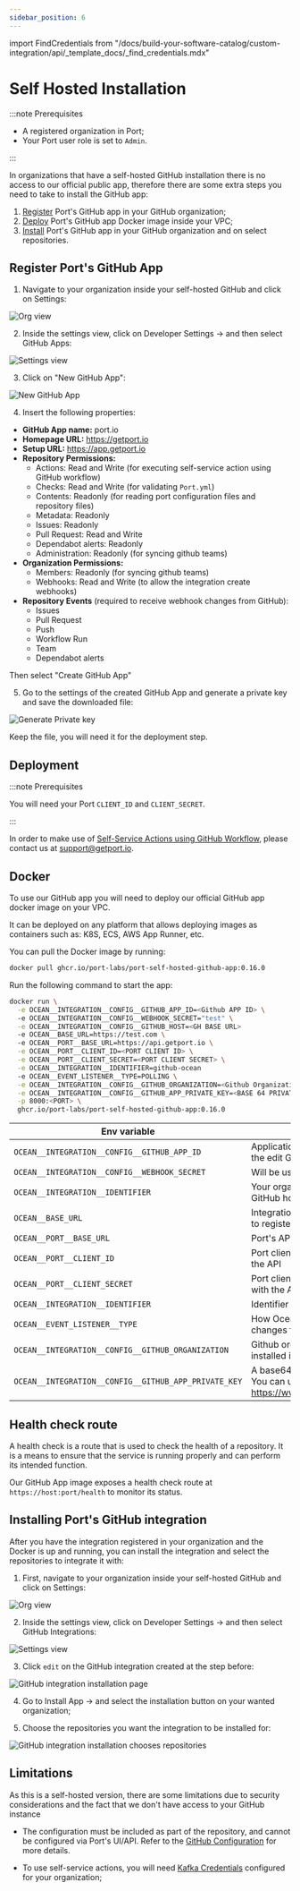 ```yaml
---
sidebar_position: 6
---
```


import FindCredentials from "/docs/build-your-software-catalog/custom-integration/api/\_template_docs/\_find_credentials.mdx"

# Self Hosted Installation

:::note Prerequisites

- A registered organization in Port;
- Your Port user role is set to `Admin`.

:::

In organizations that have a self-hosted GitHub installation there is no access to our official public app, therefore there are some extra steps you need to take to install the GitHub app:

1. [Register](#register-ports-github-app) Port's GitHub app in your GitHub organization;
2. [Deploy](#deployment) Port's GitHub app Docker image inside your VPC;
3. [Install](#installing-ports-github-application) Port's GitHub app in your GitHub organization and on select repositories.

## Register Port's GitHub App

1. Navigate to your organization inside your self-hosted GitHub and click on Settings:

![Org view](../../../../../static/img/integrations/github-app/SelfHostedOrganizaionView.png)

2. Inside the settings view, click on Developer Settings -> and then select GitHub Apps:

![Settings view](../../../../../static/img/integrations/github-app/SelfHostedOrganizationSettings.png)

3. Click on "New GitHub App":

![New GitHub App](../../../../../static/img/integrations/github-app/SelfHostedNewGitHubApp.png)

4. Insert the following properties:

- **GitHub App name:** port.io
- **Homepage URL:** https://getport.io
- **Setup URL:** https://app.getport.io
- **Repository Permissions:**
  - Actions: Read and Write (for executing self-service action using GitHub workflow)
  - Checks: Read and Write (for validating `Port.yml`)
  - Contents: Readonly (for reading port configuration files and repository files)
  - Metadata: Readonly
  - Issues: Readonly
  - Pull Request: Read and Write
  - Dependabot alerts: Readonly
  - Administration: Readonly (for syncing github teams)
- **Organization Permissions:**
  - Members: Readonly (for syncing github teams)
  - Webhooks: Read and Write (to allow the integration create webhooks)
- **Repository Events** (required to receive webhook changes from GitHub):
  - Issues
  - Pull Request
  - Push
  - Workflow Run
  - Team
  - Dependabot alerts

Then select "Create GitHub App"

5. Go to the settings of the created GitHub App and generate a private key and save the downloaded file:

![Generate Private key](../../../../../static/img/integrations/github-app/SelfHosetdGeneratePrivayKey.png)

Keep the file, you will need it for the deployment step.

## Deployment

:::note Prerequisites

You will need your Port `CLIENT_ID` and `CLIENT_SECRET`.

<FindCredentials/>

:::

In order to make use of [Self-Service Actions using GitHub Workflow](../../../../actions-and-automations/setup-backend/github-workflow/github-workflow.md), please contact us at support@getport.io.

## Docker

To use our GitHub app you will need to deploy our official GitHub app docker image on your VPC.

It can be deployed on any platform that allows deploying images as containers such as: K8S, ECS, AWS App Runner, etc.

You can pull the Docker image by running:

```bash showLineNumbers
docker pull ghcr.io/port-labs/port-self-hosted-github-app:0.16.0
```

Run the following command to start the app:

```bash showLineNumbers
docker run \
  -e OCEAN__INTEGRATION__CONFIG__GITHUB_APP_ID=<Github APP ID> \ 
  -e OCEAN__INTEGRATION__CONFIG__WEBHOOK_SECRET="test" \
  -e OCEAN__INTEGRATION__CONFIG__GITHUB_HOST=<GH BASE URL>
  -e OCEAN__BASE_URL=https://test.com \ 
  -e OCEAN__PORT__BASE_URL=https://api.getport.io \
  -e OCEAN__PORT__CLIENT_ID=<PORT CLIENT ID> \
  -e OCEAN__PORT__CLIENT_SECRET=<PORT CLIENT SECRET> \
  -e OCEAN__INTEGRATION__IDENTIFIER=github-ocean
  -e OCEAN__EVENT_LISTENER__TYPE=POLLING \
  -e OCEAN__INTEGRATION__CONFIG__GITHUB_ORGANIZATION=<Github Organization> \
  -e OCEAN__INTEGRATION__CONFIG__GITHUB_APP_PRIVATE_KEY=<BASE 64 PRIVATEKEY> \
  -p 8000:<PORT> \
  ghcr.io/port-labs/port-self-hosted-github-app:0.16.0
```

| Env variable         | Description                                                                         |
|----------------------|-------------------------------------------------------------------------------------|
| `OCEAN__INTEGRATION__CONFIG__GITHUB_APP_ID`             | Application ID, you can find it in the edit GitHub Integration page                         |
| `OCEAN__INTEGRATION__CONFIG__WEBHOOK_SECRET`     | Will be used to create webhook                            |
| `OCEAN__INTEGRATION__IDENTIFIER`           | Your organization's self-hosted GitHub hostname                                     |
| `OCEAN__BASE_URL`   | Integration base url, will be used to register webhook.
| `OCEAN__PORT__BASE_URL`           | Port's API Base URL                                                                 |
| `OCEAN__PORT__CLIENT_ID`     | Port client id for interacting with the API                                         |
| `OCEAN__PORT__CLIENT_SECRET` | Port client secret for interacting with the API                                     |
| `OCEAN__INTEGRATION__IDENTIFIER` | Identifier for the integration |
| `OCEAN__EVENT_LISTENER__TYPE` | How Ocean will retrieve config changes from Port |
| `OCEAN__INTEGRATION__CONFIG__GITHUB_ORGANIZATION` | Github organization the app was installed in |
| `OCEAN__INTEGRATION__CONFIG__GITHUB_APP_PRIVATE_KEY`        | A base64 encoded private key. You can use a tool like https://www.base64encode.org/ |

## Health check route

A health check is a route that is used to check the health of a repository. It is a means to ensure that the service is running properly and can perform its intended function.

Our GitHub App image exposes a health check route at `https://host:port/health` to monitor its status.

## Installing Port's GitHub integration

After you have the integration registered in your organization and the Docker is up and running, you can install the integration and select the repositories to integrate it with:

1. First, navigate to your organization inside your self-hosted GitHub and click on Settings:

![Org view](../../../../../static/img/integrations/github-app/SelfHostedOrganizaionView.png)

2. Inside the settings view, click on Developer Settings -> and then select GitHub Integrations:

![Settings view](../../../../../static/img/integrations/github-app/SelfHostedOrganizationSettings.png)

3. Click `edit` on the GitHub integration created at the step before:

![GitHub integration installation page](../../../../../static/img/integrations/github-app/SelfHostedEditGitHubApp.png)

4. Go to Install App -> and select the installation button on your wanted organization;

5. Choose the repositories you want the integration to be installed for:

![GitHub integration installation chooses repositories](../../../../../static/img/integrations/github-app/SelfHostedInstallationRepoSelection.png)

## Limitations

As this is a self-hosted version, there are some limitations due to security considerations and the fact that we don't have access to your GitHub instance

- The configuration must be included as part of the repository, and cannot be configured via Port's UI/API. Refer to the [GitHub Configuration](https://docs.port.io/build-your-software-catalog/sync-data-to-catalog/git/github/?method=github#configuration) for more details.

- To use self-service actions, you will need [Kafka Credentials](/actions-and-automations/setup-backend/webhook/kafka/kafka.md) configured for your organization;

